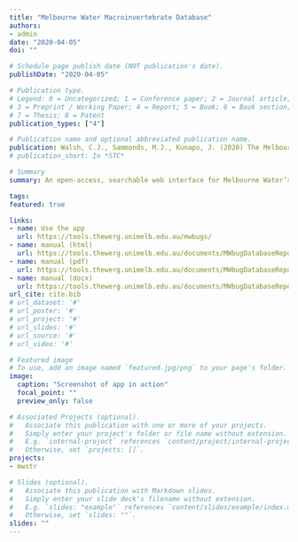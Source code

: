 ```yaml
---
title: "Melbourne Water Macroinvertebrate Database"
authors:
- admin
date: "2020-04-05"
doi: ""

# Schedule page publish date (NOT publication's date).
publishDate: "2020-04-05"

# Publication type.
# Legend: 0 = Uncategorized; 1 = Conference paper; 2 = Journal article;
# 3 = Preprint / Working Paper; 4 = Report; 5 = Book; 6 = Book section;
# 7 = Thesis; 8 = Patent
publication_types: ["4"]

# Publication name and optional abbreviated publication name.
publication: Walsh, C.J., Sammonds, M.J., Kunapo, J. (2020) The Melbourne Water macroinvertebrate database. Melbourne Waterway Research-Practice Partnership Report 20.1. School of Ecosystem and Forest Sciences, The University of Melbourne, Melbourne. https://tools.thewerg.unimelb.edu.au/mwbugs/
# publication_short: In *STC*

# Summary
summary: An open-access, searchable web interface for Melbourne Water’s large collection of macroinvertebrate assemblage records from streams of the Greater Melbourne region since 1993, integrated with the stream network.  

tags:
featured: true

links:
- name: Use the app
  url: https://tools.thewerg.unimelb.edu.au/mwbugs/
- name: manual (html)
  url: https://tools.thewerg.unimelb.edu.au/documents/MWbugDatabaseReport_2020.html
- name: manual (pdf)
  url: https://tools.thewerg.unimelb.edu.au/documents/MWbugDatabaseReport_2020.pdf
- name: manual (docx)
  url: https://tools.thewerg.unimelb.edu.au/documents/MWbugDatabaseReport_2020.docx
url_cite: cite.bib
# url_dataset: '#'
# url_poster: '#'
# url_project: '#'
# url_slides: '#'
# url_source: '#'
# url_video: '#'

# Featured image
# To use, add an image named `featured.jpg/png` to your page's folder. 
image: 
  caption: "Screenshot of app in action"
  focal_point: ""
  preview_only: false

# Associated Projects (optional).
#   Associate this publication with one or more of your projects.
#   Simply enter your project's folder or file name without extension.
#   E.g. `internal-project` references `content/project/internal-project/index.md`.
#   Otherwise, set `projects: []`.
projects:
- mwstr

# Slides (optional).
#   Associate this publication with Markdown slides.
#   Simply enter your slide deck's filename without extension.
#   E.g. `slides: "example"` references `content/slides/example/index.md`.
#   Otherwise, set `slides: ""`.
slides: ""
---
```


